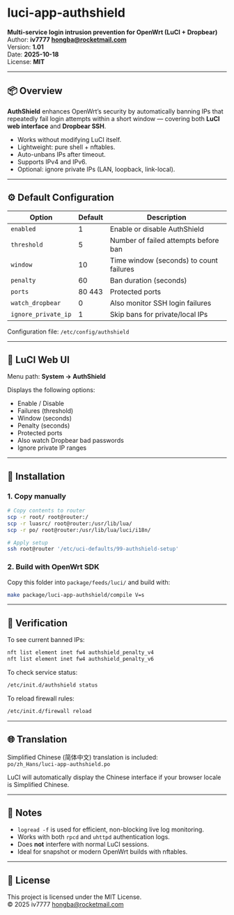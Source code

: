 # luci-app-authshield

**Multi-service login intrusion prevention for OpenWrt (LuCI + Dropbear)**  
Author: **iv7777 <hongba@rocketmail.com>**  
Version: **1.01**  
Date: **2025-10-18**  
License: **MIT**

---

## 📦 Overview

**AuthShield** enhances OpenWrt’s security by automatically banning IPs that repeatedly fail login attempts within a short window — covering both **LuCI web interface** and **Dropbear SSH**.

- Works without modifying LuCI itself.
- Lightweight: pure shell + nftables.
- Auto-unbans IPs after timeout.
- Supports IPv4 and IPv6.
- Optional: ignore private IPs (LAN, loopback, link-local).

---

## ⚙️ Default Configuration

| Option | Default | Description |
|--------|----------|-------------|
| `enabled` | 1 | Enable or disable AuthShield |
| `threshold` | 5 | Number of failed attempts before ban |
| `window` | 10 | Time window (seconds) to count failures |
| `penalty` | 60 | Ban duration (seconds) |
| `ports` | 80 443 | Protected ports |
| `watch_dropbear` | 0 | Also monitor SSH login failures |
| `ignore_private_ip` | 1 | Skip bans for private/local IPs |

Configuration file: `/etc/config/authshield`

---

## 🧩 LuCI Web UI

Menu path: **System → AuthShield**  

Displays the following options:

- Enable / Disable
- Failures (threshold)
- Window (seconds)
- Penalty (seconds)
- Protected ports
- Also watch Dropbear bad passwords
- Ignore private IP ranges

---

## 🔧 Installation

### 1. Copy manually
```bash
# Copy contents to router
scp -r root/ root@router:/
scp -r luasrc/ root@router:/usr/lib/lua/
scp -r po/ root@router:/usr/lib/lua/luci/i18n/

# Apply setup
ssh root@router '/etc/uci-defaults/99-authshield-setup'
```

### 2. Build with OpenWrt SDK
Copy this folder into `package/feeds/luci/` and build with:
```bash
make package/luci-app-authshield/compile V=s
```

---

## 🧠 Verification

To see current banned IPs:
```bash
nft list element inet fw4 authshield_penalty_v4
nft list element inet fw4 authshield_penalty_v6
```

To check service status:
```bash
/etc/init.d/authshield status
```

To reload firewall rules:
```bash
/etc/init.d/firewall reload
```

---

## 🌐 Translation

Simplified Chinese (简体中文) translation is included:  
`po/zh_Hans/luci-app-authshield.po`

LuCI will automatically display the Chinese interface if your browser locale is Simplified Chinese.

---

## 🧱 Notes

- `logread -f` is used for efficient, non-blocking live log monitoring.
- Works with both `rpcd` and `uhttpd` authentication logs.
- Does **not** interfere with normal LuCI sessions.
- Ideal for snapshot or modern OpenWrt builds with nftables.

---

## 📜 License

This project is licensed under the MIT License.  
© 2025 iv7777 <hongba@rocketmail.com>

